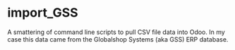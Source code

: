 import_GSS
==========

A smattering of command line scripts to pull CSV file data into Odoo. In my case this data came from the Globalshop Systems (aka GSS) ERP database.
